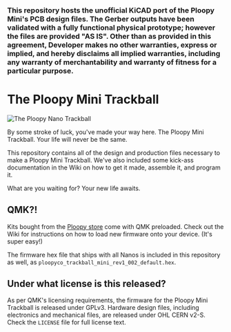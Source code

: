 ### This repository hosts the unofficial KiCAD port of the Ploopy Mini's PCB design files. The Gerber outputs have been validated with a fully functional physical prototype; however the files are provided "AS IS". Other than as provided in this agreement, Developer makes no other warranties, express or implied, and hereby disclaims all implied warranties, including any warranty of merchantability and warranty of fitness for a particular purpose.

# The Ploopy Mini Trackball

![The Ploopy Nano Trackball](mini.jpg)

By some stroke of luck, you've made your way here. The Ploopy Mini Trackball. Your life will never be the same.

This repository contains all of the design and production files necessary to make a Ploopy Mini Trackball. We've also included some kick-ass documentation in the Wiki on how to get it made, assemble it, and program it.

What are you waiting for? Your new life awaits.

## QMK?!

Kits bought from the [Ploopy store](https://ploopy.co/product-category/trackball/mini/) come with QMK preloaded. Check out the Wiki for instructions on how to load new firmware onto your device. (It's super easy!)

The firmware hex file that ships with all Nanos is included in this repository as well, as `ploopyco_trackball_mini_rev1_002_default.hex`.

## Under what license is this released?

As per QMK's licensing requirements, the firmware for the Ploopy Mini Trackball is released under GPLv3. Hardware design files, including electronics and mechanical files, are released under OHL CERN v2-S. Check the `LICENSE` file for full license text.
